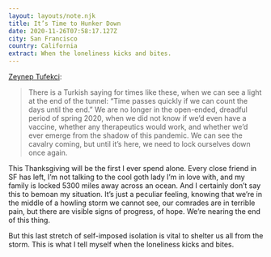 ```yaml
---
layout: layouts/note.njk
title: It’s Time to Hunker Down
date: 2020-11-26T07:58:17.127Z
city: San Francisco
country: California
extract: When the loneliness kicks and bites.
---
```


[Zeynep Tufekci](https://www.theatlantic.com/health/archive/2020/11/lock-yourself-down-now/617106/):

> There is a Turkish saying for times like these, when we can see a light at the end of the tunnel: “Time passes quickly if we can count the days until the end.” We are no longer in the open-ended, dreadful period of spring 2020, when we did not know if we’d even have a vaccine, whether any therapeutics would work, and whether we’d ever emerge from the shadow of this pandemic. We can see the cavalry coming, but until it’s here, we need to lock ourselves down once again.

This Thanksgiving will be the first I ever spend alone. Every close friend in SF has left, I’m not talking to the cool goth lady I’m in love with, and my family is locked 5300 miles away across an ocean. And I certainly don’t say this to bemoan my situation. It’s just a peculiar feeling, knowing that we’re in the middle of a howling storm we cannot see, our comrades are in terrible pain, but there are visible signs of progress, of hope. We’re nearing the end of this thing.

But this last stretch of self-imposed isolation is vital to shelter us all from the storm. This is what I tell myself when the loneliness kicks and bites.
